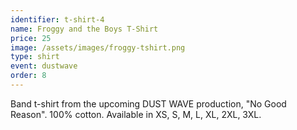 ```yaml
---
identifier: t-shirt-4
name: Froggy and the Boys T-Shirt
price: 25
image: /assets/images/froggy-tshirt.png
type: shirt
event: dustwave
order: 8
---
```

Band t-shirt from the upcoming DUST WAVE production, "No Good Reason". 100% cotton. Available in XS, S, M, L, XL, 2XL, 3XL.